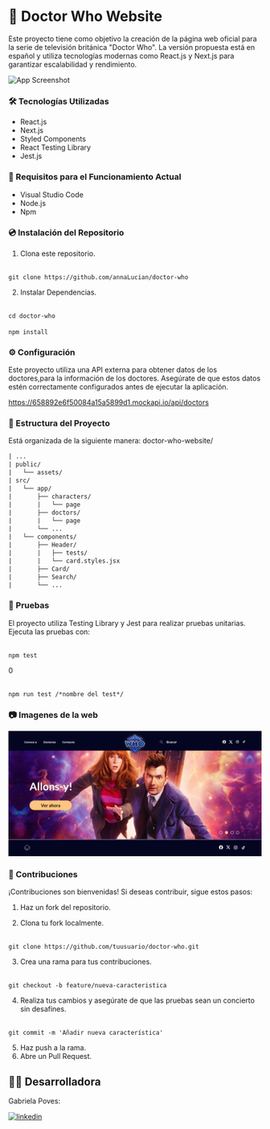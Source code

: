 # 💫 Doctor Who Website

Este proyecto tiene como objetivo la creación de la página web oficial para la serie de televisión británica "Doctor Who". La versión propuesta está en español y utiliza tecnologías modernas como React.js y Next.js para garantizar escalabilidad y rendimiento.

![App Screenshot](https://media2.giphy.com/media/v1.Y2lkPTc5MGI3NjExZmI0dG82Ymk3anEyNW0yZ2NkanFodWxlMG1zNzhkOGd0YjU1cW45aiZlcD12MV9pbnRlcm5hbF9naWZfYnlfaWQmY3Q9Zw/kGhtCoUWjiJVsLUrDD/giphy.gif)

### 🛠️ Tecnologías Utilizadas

- React.js
- Next.js
- Styled Components
- React Testing Library
- Jest.js

### 📌 Requisitos para el Funcionamiento Actual

- Visual Studio Code
- Node.js
- Npm

### 💿 Instalación del Repositorio

1. Clona este repositorio.

```

git clone https://github.com/annaLucian/doctor-who

```

2. Instalar Dependencias.

```

cd doctor-who

npm install

```

### ⚙️ Configuración

Este proyecto utiliza una API externa para obtener datos de los doctores,para la información de los doctores. Asegúrate de que estos datos estén correctamente configurados antes de ejecutar la aplicación.

https://658892e6f50084a15a5899d1.mockapi.io/api/doctors

### 📂 Estructura del Proyecto

Está organizada de la siguiente manera:
doctor-who-website/

```
| ...
| public/
|   └── assets/
| src/
|   └── app/
|       ├── characters/
|       |   └── page
|       ├── doctors/
|       |   └── page
|       └── ...
|   └── components/
|       ├── Header/
|       |   ├── tests/
|       |   └── card.styles.jsx
|       ├── Card/
|       ├── Search/
|       └── ...
```

### 🧪 Pruebas

El proyecto utiliza Testing Library y Jest para realizar pruebas unitarias. Ejecuta las pruebas con:

```

npm test

```

0

```

npm run test /*nombre del test*/

```

### 📷 Imagenes de la web

![Vista previa del proyecto](/public/assets/img/icon-page/page.png)

### 🤝 Contribuciones

¡Contribuciones son bienvenidas! Si deseas contribuir, sigue estos pasos:

1. Haz un fork del repositorio.

2. Clona tu fork localmente.

```

git clone https://github.com/tuusuario/doctor-who.git

```

3. Crea una rama para tus contribuciones.

```

git checkout -b feature/nueva-caracteristica

```

4. Realiza tus cambios y asegúrate de que las pruebas sean un concierto sin desafines.

```

git commit -m 'Añadir nueva característica'

```

5. Haz push a la rama.
6. Abre un Pull Request.

## 👩‍💻 Desarrolladora

Gabriela Poves:

[![linkedin](https://img.shields.io/badge/linkedin-0A66C2?style=for-the-badge&logo=linkedin&logoColor=white)](https://www.linkedin.com/in/gabriela-poves-navarro/)
